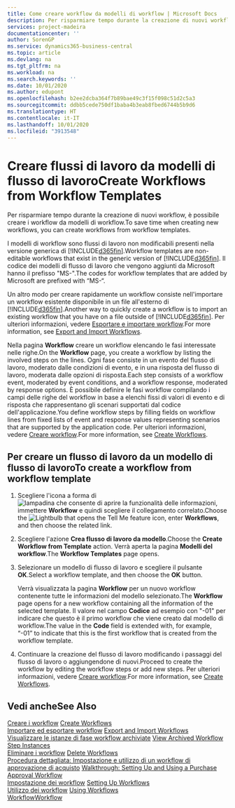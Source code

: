 ```yaml
---
title: Come creare workflow da modelli di workflow | Microsoft Docs
description: Per risparmiare tempo durante la creazione di nuovi workflow, è possibile creare i workflow da modelli di workflow.
services: project-madeira
documentationcenter: ''
author: SorenGP
ms.service: dynamics365-business-central
ms.topic: article
ms.devlang: na
ms.tgt_pltfrm: na
ms.workload: na
ms.search.keywords: ''
ms.date: 10/01/2020
ms.author: edupont
ms.openlocfilehash: b2ee2dcba364f7b89bae49c3f15f098c51d2c5a3
ms.sourcegitcommit: ddbb5cede750df1baba4b3eab8fbed6744b5b9d6
ms.translationtype: HT
ms.contentlocale: it-IT
ms.lasthandoff: 10/01/2020
ms.locfileid: "3913548"
---
```

# <a name="create-workflows-from-workflow-templates"></a><span data-ttu-id="d058b-103">Creare flussi di lavoro da modelli di flusso di lavoro</span><span class="sxs-lookup"><span data-stu-id="d058b-103">Create Workflows from Workflow Templates</span></span>
<span data-ttu-id="d058b-104">Per risparmiare tempo durante la creazione di nuovi workflow, è possibile creare i workflow da modelli di workflow.</span><span class="sxs-lookup"><span data-stu-id="d058b-104">To save time when creating new workflows, you can create workflows from workflow templates.</span></span>  

 <span data-ttu-id="d058b-105">I modelli di workflow sono flussi di lavoro non modificabili presenti nella versione generica di [!INCLUDE[d365fin](includes/d365fin_md.md)].</span><span class="sxs-lookup"><span data-stu-id="d058b-105">Workflow templates are non-editable workflows that exist in the generic version of [!INCLUDE[d365fin](includes/d365fin_md.md)].</span></span> <span data-ttu-id="d058b-106">Il codice dei modelli di flusso di lavoro che vengono aggiunti da Microsoft hanno il prefisso "MS-".</span><span class="sxs-lookup"><span data-stu-id="d058b-106">The codes for workflow templates that are added by Microsoft are prefixed with “MS-“.</span></span>  

 <span data-ttu-id="d058b-107">Un altro modo per creare rapidamente un workflow consiste nell'importare un workflow esistente disponibile in un file all'esterno di [!INCLUDE[d365fin](includes/d365fin_md.md)].</span><span class="sxs-lookup"><span data-stu-id="d058b-107">Another way to quickly create a workflow is to import an existing workflow that you have on a file outside of [!INCLUDE[d365fin](includes/d365fin_md.md)].</span></span> <span data-ttu-id="d058b-108">Per ulteriori informazioni, vedere [Esportare e importare workflow](across-how-to-export-and-import-workflows.md).</span><span class="sxs-lookup"><span data-stu-id="d058b-108">For more information, see [Export and Import Workflows](across-how-to-export-and-import-workflows.md).</span></span>  

<span data-ttu-id="d058b-109">Nella pagina **Workflow** creare un workflow elencando le fasi interessate nelle righe.</span><span class="sxs-lookup"><span data-stu-id="d058b-109">On the **Workflow** page, you create a workflow by listing the involved steps on the lines.</span></span> <span data-ttu-id="d058b-110">Ogni fase consiste in un evento del flusso di lavoro, moderato dalle condizioni di evento, e in una risposta del flusso di lavoro, moderata dalle opzioni di risposta.</span><span class="sxs-lookup"><span data-stu-id="d058b-110">Each step consists of a workflow event, moderated by event conditions, and a workflow response, moderated by response options.</span></span> <span data-ttu-id="d058b-111">È possibile definire le fasi workflow compilando i campi delle righe del workflow in base a elenchi fissi di valori di evento e di risposta che rappresentano gli scenari supportati dal codice dell'applicazione.</span><span class="sxs-lookup"><span data-stu-id="d058b-111">You define workflow steps by filling fields on workflow lines from fixed lists of event and response values representing scenarios that are supported by the application code.</span></span> <span data-ttu-id="d058b-112">Per ulteriori informazioni, vedere [Creare workflow](across-how-to-create-workflows.md).</span><span class="sxs-lookup"><span data-stu-id="d058b-112">For more information, see [Create Workflows](across-how-to-create-workflows.md).</span></span>  

## <a name="to-create-a-workflow-from-workflow-template"></a><span data-ttu-id="d058b-113">Per creare un flusso di lavoro da un modello di flusso di lavoro</span><span class="sxs-lookup"><span data-stu-id="d058b-113">To create a workflow from workflow template</span></span>  
1.  <span data-ttu-id="d058b-114">Scegliere l'icona a forma di ![lampadina che consente di aprire la funzionalità delle informazioni](media/ui-search/search_small.png "Informazioni sull'operazione che si desidera eseguire"), immettere **Workflow** e quindi scegliere il collegamento correlato.</span><span class="sxs-lookup"><span data-stu-id="d058b-114">Choose the ![Lightbulb that opens the Tell Me feature](media/ui-search/search_small.png "Tell me what you want to do") icon, enter **Workflows**, and then choose the related link.</span></span>  
2.  <span data-ttu-id="d058b-115">Scegliere l'azione **Crea flusso di lavoro da modello**.</span><span class="sxs-lookup"><span data-stu-id="d058b-115">Choose the **Create Workflow from Template** action.</span></span> <span data-ttu-id="d058b-116">Verrà aperta la pagina **Modelli del workflow**.</span><span class="sxs-lookup"><span data-stu-id="d058b-116">The **Workflow Templates** page opens.</span></span>  
3.  <span data-ttu-id="d058b-117">Selezionare un modello di flusso di lavoro e scegliere il pulsante **OK**.</span><span class="sxs-lookup"><span data-stu-id="d058b-117">Select a workflow template, and then choose the **OK** button.</span></span>  

     <span data-ttu-id="d058b-118">Verrà visualizzata la pagina **Workflow** per un nuovo workflow contenente tutte le informazioni del modello selezionato.</span><span class="sxs-lookup"><span data-stu-id="d058b-118">The **Workflow** page opens for a new workflow containing all the information of the selected template.</span></span> <span data-ttu-id="d058b-119">Il valore nel campo **Codice** ad esempio con "-01" per indicare che questo è il primo workflow che viene creato dal modello di workflow.</span><span class="sxs-lookup"><span data-stu-id="d058b-119">The value in the **Code** field is extended with, for example, “-01” to indicate that this is the first workflow that is created from the workflow template.</span></span>  
4.  <span data-ttu-id="d058b-120">Continuare la creazione del flusso di lavoro modificando i passaggi del flusso di lavoro o aggiungendone di nuovi.</span><span class="sxs-lookup"><span data-stu-id="d058b-120">Proceed to create the workflow by editing the workflow steps or add new steps.</span></span> <span data-ttu-id="d058b-121">Per ulteriori informazioni, vedere [Creare workflow](across-how-to-create-workflows.md).</span><span class="sxs-lookup"><span data-stu-id="d058b-121">For more information, see [Create Workflows](across-how-to-create-workflows.md).</span></span>  

## <a name="see-also"></a><span data-ttu-id="d058b-122">Vedi anche</span><span class="sxs-lookup"><span data-stu-id="d058b-122">See Also</span></span>  
 <span data-ttu-id="d058b-123">[Creare i workflow](across-how-to-create-workflows.md) </span><span class="sxs-lookup"><span data-stu-id="d058b-123">[Create Workflows](across-how-to-create-workflows.md) </span></span>  
 <span data-ttu-id="d058b-124">[Importare ed esportare workflow](across-how-to-export-and-import-workflows.md) </span><span class="sxs-lookup"><span data-stu-id="d058b-124">[Export and Import Workflows](across-how-to-export-and-import-workflows.md) </span></span>  
 <span data-ttu-id="d058b-125">[Visualizzare le istanze di fase workflow archiviate](across-how-to-view-archived-workflow-step-instances.md) </span><span class="sxs-lookup"><span data-stu-id="d058b-125">[View Archived Workflow Step Instances](across-how-to-view-archived-workflow-step-instances.md) </span></span>  
 <span data-ttu-id="d058b-126">[Eliminare i workflow](across-how-to-delete-workflows.md) </span><span class="sxs-lookup"><span data-stu-id="d058b-126">[Delete Workflows](across-how-to-delete-workflows.md) </span></span>  
 <span data-ttu-id="d058b-127">[Procedura dettagliata: Impostazione e utilizzo di un workflow di approvazione di acquisto](walkthrough-setting-up-and-using-a-purchase-approval-workflow.md) </span><span class="sxs-lookup"><span data-stu-id="d058b-127">[Walkthrough: Setting Up and Using a Purchase Approval Workflow](walkthrough-setting-up-and-using-a-purchase-approval-workflow.md) </span></span>  
 <span data-ttu-id="d058b-128">[Impostazione dei workflow](across-set-up-workflows.md) </span><span class="sxs-lookup"><span data-stu-id="d058b-128">[Setting Up Workflows](across-set-up-workflows.md) </span></span>  
 <span data-ttu-id="d058b-129">[Utilizzo dei workflow](across-use-workflows.md) </span><span class="sxs-lookup"><span data-stu-id="d058b-129">[Using Workflows](across-use-workflows.md) </span></span>  
 [<span data-ttu-id="d058b-130">Workflow</span><span class="sxs-lookup"><span data-stu-id="d058b-130">Workflow</span></span>](across-workflow.md)   
